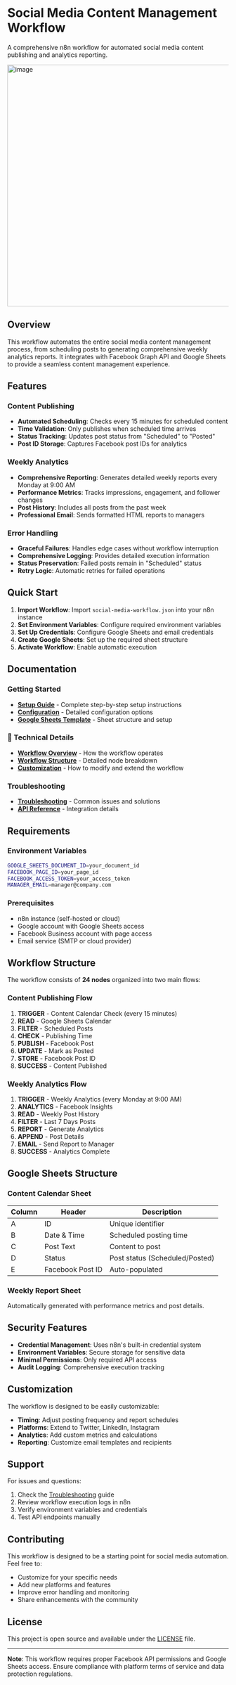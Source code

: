 # Social Media Content Management Workflow

A comprehensive n8n workflow for automated social media content publishing and analytics reporting.

<img width="1730" height="550" alt="image" src="https://github.com/user-attachments/assets/339e2311-2017-47be-a473-8aa226743f95" />


## Overview

This workflow automates the entire social media content management process, from scheduling posts to generating comprehensive weekly analytics reports. It integrates with Facebook Graph API and Google Sheets to provide a seamless content management experience.

## Features

### Content Publishing
- **Automated Scheduling**: Checks every 15 minutes for scheduled content
- **Time Validation**: Only publishes when scheduled time arrives
- **Status Tracking**: Updates post status from "Scheduled" to "Posted"
- **Post ID Storage**: Captures Facebook post IDs for analytics

### Weekly Analytics
- **Comprehensive Reporting**: Generates detailed weekly reports every Monday at 9:00 AM
- **Performance Metrics**: Tracks impressions, engagement, and follower changes
- **Post History**: Includes all posts from the past week
- **Professional Email**: Sends formatted HTML reports to managers

### Error Handling
- **Graceful Failures**: Handles edge cases without workflow interruption
- **Comprehensive Logging**: Provides detailed execution information
- **Status Preservation**: Failed posts remain in "Scheduled" status
- **Retry Logic**: Automatic retries for failed operations

## Quick Start

1. **Import Workflow**: Import `social-media-workflow.json` into your n8n instance
2. **Set Environment Variables**: Configure required environment variables
3. **Set Up Credentials**: Configure Google Sheets and email credentials
4. **Create Google Sheets**: Set up the required sheet structure
5. **Activate Workflow**: Enable automatic execution

## Documentation

### Getting Started
- **[Setup Guide](docs/setup.md)** - Complete step-by-step setup instructions
- **[Configuration](docs/configuration.md)** - Detailed configuration options
- **[Google Sheets Template](docs/google-sheets-template.md)** - Sheet structure and setup

### 🔧 Technical Details
- **[Workflow Overview](docs/workflow-overview.md)** - How the workflow operates
- **[Workflow Structure](docs/workflow-structure.md)** - Detailed node breakdown
- **[Customization](docs/customization.md)** - How to modify and extend the workflow

### Troubleshooting
- **[Troubleshooting](docs/troubleshooting.md)** - Common issues and solutions
- **[API Reference](docs/api-reference.md)** - Integration details

## Requirements

### Environment Variables
```bash
GOOGLE_SHEETS_DOCUMENT_ID=your_document_id
FACEBOOK_PAGE_ID=your_page_id
FACEBOOK_ACCESS_TOKEN=your_access_token
MANAGER_EMAIL=manager@company.com
```

### Prerequisites
- n8n instance (self-hosted or cloud)
- Google account with Google Sheets access
- Facebook Business account with page access
- Email service (SMTP or cloud provider)

## Workflow Structure

The workflow consists of **24 nodes** organized into two main flows:

### Content Publishing Flow
1. **TRIGGER** - Content Calendar Check (every 15 minutes)
2. **READ** - Google Sheets Calendar
3. **FILTER** - Scheduled Posts
4. **CHECK** - Publishing Time
5. **PUBLISH** - Facebook Post
6. **UPDATE** - Mark as Posted
7. **STORE** - Facebook Post ID
8. **SUCCESS** - Content Published

### Weekly Analytics Flow
1. **TRIGGER** - Weekly Analytics (every Monday at 9:00 AM)
2. **ANALYTICS** - Facebook Insights
3. **READ** - Weekly Post History
4. **FILTER** - Last 7 Days Posts
5. **REPORT** - Generate Analytics
6. **APPEND** - Post Details
7. **EMAIL** - Send Report to Manager
8. **SUCCESS** - Analytics Complete

## Google Sheets Structure

### Content Calendar Sheet
| Column | Header | Description |
|--------|--------|-------------|
| A | ID | Unique identifier |
| B | Date & Time | Scheduled posting time |
| C | Post Text | Content to post |
| D | Status | Post status (Scheduled/Posted) |
| E | Facebook Post ID | Auto-populated |

### Weekly Report Sheet
Automatically generated with performance metrics and post details.

## Security Features

- **Credential Management**: Uses n8n's built-in credential system
- **Environment Variables**: Secure storage for sensitive data
- **Minimal Permissions**: Only required API access
- **Audit Logging**: Comprehensive execution tracking

## Customization

The workflow is designed to be easily customizable:
- **Timing**: Adjust posting frequency and report schedules
- **Platforms**: Extend to Twitter, LinkedIn, Instagram
- **Analytics**: Add custom metrics and calculations
- **Reporting**: Customize email templates and recipients

## Support

For issues and questions:
1. Check the [Troubleshooting](docs/troubleshooting.md) guide
2. Review workflow execution logs in n8n
3. Verify environment variables and credentials
4. Test API endpoints manually

## Contributing

This workflow is designed to be a starting point for social media automation. Feel free to:
- Customize for your specific needs
- Add new platforms and features
- Improve error handling and monitoring
- Share enhancements with the community

## License

This project is open source and available under the [LICENSE](LICENSE) file.

---

**Note**: This workflow requires proper Facebook API permissions and Google Sheets access. Ensure compliance with platform terms of service and data protection regulations.

